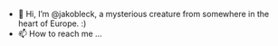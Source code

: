 - 👋 Hi, I’m @jakobleck, a mysterious creature from somewhere in the heart of Europe. :)
- 📫 How to reach me ...

<!---
jakobleck/jakobleck is a ✨ special ✨ repository because its `README.md` (this file) appears on your GitHub profile.
You can click the Preview link to take a look at your changes.
--->
